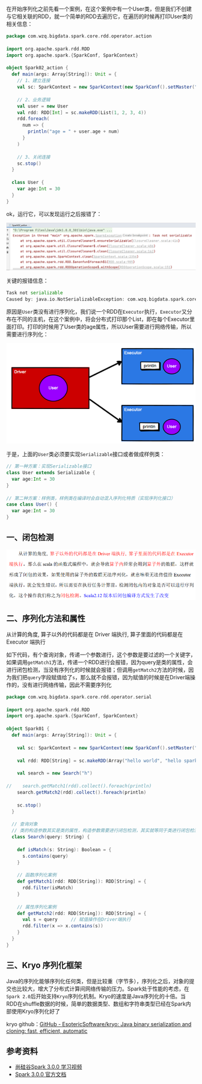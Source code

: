 



在开始序列化之前先看一个案例，在这个案例中有一个User类，但是我们不创建与它相关联的RDD，就一个简单的RDD去遍历它，在遍历的时候再打印User类的相关信息：

```scala
package com.wzq.bigdata.spark.core.rdd.operator.action

import org.apache.spark.rdd.RDD
import org.apache.spark.{SparkConf, SparkContext}

object Spark02_action {
  def main(args: Array[String]): Unit = {
    // 1、建立连接
    val sc: SparkContext = new SparkContext(new SparkConf().setMaster("local[*]").setAppName("action"))

    // 2、业务逻辑
    val user = new User
    val rdd: RDD[Int] = sc.makeRDD(List(1, 2, 3, 4))
    rdd.foreach(
      num => {
        println("age = " + user.age + num)
      }
    )

    // 3、关闭连接
    sc.stop()
  }

  class User {
    var age:Int = 30
  }
}
```

ok，运行它，可以发现运行之后报错了：

![](./img/微信截图_20220505185451.png)

关键的报错信息：

```scala
Task not serializable
Caused by: java.io.NotSerializableException: com.wzq.bigdata.spark.core.rdd.operator.action.Spark02_action$User
```

原因是`User`类没有进行序列化，我们说一个RDD在`Executor`执行，`Executor`又分布在不同的主机，在这个案例中，将会分布式打印那个List，即在每个Executor里面打印。打印的时候用了User类的age属性，所以User需要进行网络传输，所以需要进行序列化：

![](./img/微信截图_20220505185810.png)

于是，上面的`User`类必须要实现`Serializable`接口或者做成样例类：

```scala
// 第一种方案：实现Serializable接口
class User extends Serializable {
  var age:Int = 30
}

// 第二种方案：样例类，样例类在编译时会自动混入序列化特质（实现序列化接口）
case class User() {
  var age:Int = 30
}
```



## 一、闭包检测

![](./img/微信截图_20220505195933.png)

## 二、序列化方法和属性

从计算的角度, 算子以外的代码都是在 Driver 端执行, 算子里面的代码都是在 Executor 端执行



如下代码，有个查询对象，传递一个参数进行，这个参数是要过滤的一个关键字，如果调用`getMatch1`方法，传递一个RDD进行会报错，因为query是类的属性，会进行闭包检测，当没有序列化的时候就会报错；但调用`getMatch2`方法的时候，因为我们把`query`字段赋值给了`s`，那么就不会报错，因为赋值的时候是在Driver端操作的，没有进行网络传输，因此不需要序列化

```scala
package com.wzq.bigdata.spark.core.rdd.operator.serial

import org.apache.spark.rdd.RDD
import org.apache.spark.{SparkConf, SparkContext}

object Spark01 {
  def main(args: Array[String]): Unit = {

    val sc: SparkContext = new SparkContext(new SparkConf().setMaster("local[*]").setAppName("serial"))

    val rdd: RDD[String] = sc.makeRDD(Array("hello world", "hello spark", "hive", "wzq"))

    val search = new Search("h")

//    search.getMatch1(rdd).collect().foreach(println)
    search.getMatch2(rdd).collect().foreach(println)

    sc.stop()
  }

  // 查询对象
  // 类的构造参数其实是类的属性，构造参数需要进行闭包检测，其实就等同于类进行闭包检测
  class Search(query: String) {

    def isMatch(s: String): Boolean = {
      s.contains(query)
    }

    // 函数序列化案例
    def getMatch1(rdd: RDD[String]): RDD[String] = {
      rdd.filter(isMatch)
    }

    // 属性序列化案例
    def getMatch2(rdd: RDD[String]): RDD[String] = {
      val s = query     // 赋值操作在Driver端执行
      rdd.filter(x => x.contains(s))
    }
  }
}
```



## 三、Kryo 序列化框架

Java的序列化能够序列化任何类，但是比较重（字节多），序列化之后，对象的提交也比较大，增大了分布式计算间网络传输的压力。Spark处于性能的考虑，在`Spark 2.0`后开始支持`Kryo`序列化机制。Kryo的速度是Java序列化的十倍。当RDD在shuffle数据的时候，简单的数据类型、数组和字符串类型已经在Spark内部使用Kryo序列化好了



kryo github：[GitHub - EsotericSoftware/kryo: Java binary serialization and cloning: fast, efficient, automatic](https://github.com/EsotericSoftware/kryo)



## 参考资料

- [尚硅谷Spark 3.0.0 学习视频](https://www.bilibili.com/video/BV11A411L7CK)
- [Spark 3.0.0 官方文档](https://spark.apache.org/docs/3.0.0/)

